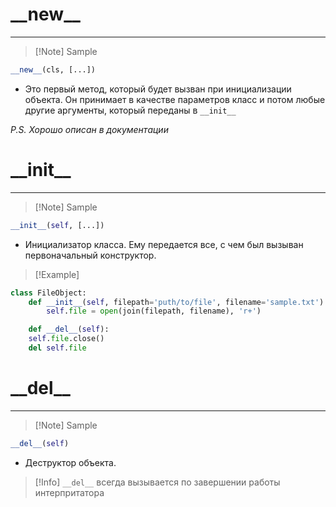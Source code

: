 
# \_\_new__
---
>[!Note] Sample
```python
__new__(cls, [...])
```
- Это первый метод, который будет вызван при инициализации объекта. Он принимает в качестве параметров класс и потом любые другие аргументы, который переданы в  `__init__`

*P.S. Хорошо описан в документации*

# \_\_init__
---
>[!Note] Sample
```python
__init__(self, [...])
```
- Инициализатор класса. Ему передается все, с чем был вызыван первоначальный конструктор. 

>[!Example]
```python
class FileObject:
    def __init__(self, filepath='puth/to/file', filename='sample.txt'):
        self.file = open(join(filepath, filename), 'r+')

    def __del__(self):
    self.file.close()
    del self.file
```



# \_\_del__ 
---
>[!Note] Sample
```python
__del__(self)
```
- Деструктор объекта. 
>[!Info] `__del__` всегда вызывается по завершении работы интерпритатора



